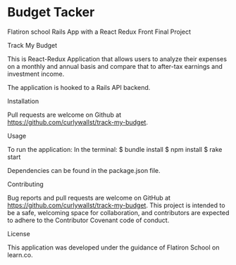 # Budget Tacker
Flatiron school Rails App with a React Redux Front Final Project

Track My Budget

This is React-Redux Application that allows users to analyze their expenses on a monthly and annual basis and compare that to after-tax earnings and investment income.

The application is hooked to a Rails API backend.

Installation

Pull requests are welcome on Github at https://github.com/curlywallst/track-my-budget.

Usage

To run the application:
In the terminal:
  $ bundle install
  $ npm install
  $ rake start

Dependencies can be found in the package.json file.

Contributing

Bug reports and pull requests are welcome on GitHub at https://github.com/curlywallst/track-my-budget. This project is intended to be a safe, welcoming space for collaboration, and contributors are expected to adhere to the Contributor Covenant code of conduct.


License

This application was developed under the guidance of Flatiron School on learn.co.
